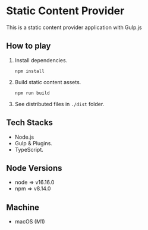 # Static Content Provider

This is a static content provider application with Gulp.js

## How to play

1. Install dependencies.

   ```
   npm install
   ```

2. Build static content assets.

   ```
   npm run build
   ```

3. See distributed files in `./dist` folder.

## Tech Stacks

- Node.js
- Gulp & Plugins.
- TypeScript.

## Node Versions

- node => v16.16.0
- npm => v8.14.0

## Machine

- macOS (M1)
